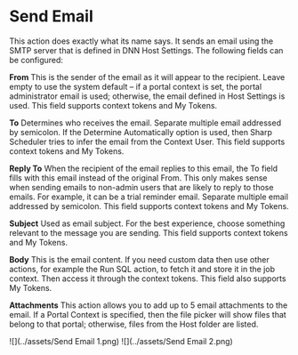 # Send Email

This action does exactly what its name says. It sends an email using the SMTP server that is defined in DNN Host Settings. The following fields can be configured: 

**From** This is the sender of the email as it will appear to the recipient. Leave empty to use the system default – if a portal context is set, the portal administrator email is used; otherwise, the email defined in Host Settings is used. This field supports context tokens and My Tokens.

**To** Determines who receives the email. Separate multiple email addressed by semicolon. If the Determine Automatically option is used, then Sharp Scheduler tries to infer the email from the Context User. This field supports context tokens and My Tokens.

**Reply To** When the recipient of the email replies to this email, the To field fills with this email instead of the original From. This only makes sense when sending emails to non-admin users that are likely to reply to those emails. For example, it can be a trial reminder email. Separate multiple email addressed by semicolon. This field supports context tokens and My Tokens.

**Subject** Used as email subject. For the best experience, choose something relevant to the message you are sending. This field supports context tokens and My Tokens.

**Body** This is the email content. If you need custom data then use other actions, for example the Run SQL action, to fetch it and store it in the job context. Then access it through the context tokens. This field also supports My Tokens.

**Attachments** This action allows you to add up to 5 email attachments to the email. If a Portal Context is specified, then the file picker will show files that belong to that portal; otherwise, files from the Host folder are listed.

![](../assets/Send Email 1.png)
![](../assets/Send Email 2.png)